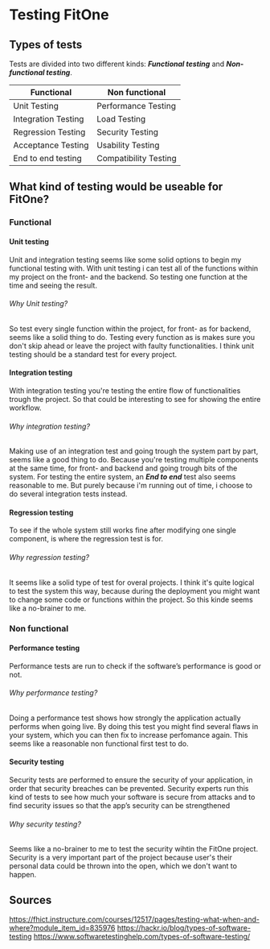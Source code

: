 # Testing FitOne

## Types of tests
Tests are divided into two different kinds: ***Functional testing*** and ***Non-functional testing***. 

| Functional  | Non functional  |
|---|---|
| Unit Testing | Performance Testing  |
| Integration Testing  | 	Load Testing  |
| Regression Testing  | Security Testing  |
| Acceptance Testing  | Usability Testing  |
| End to end testing  | Compatibility Testing  |

## What kind of testing would be useable for FitOne?

### Functional

#### Unit testing
Unit and integration testing seems like some solid options to begin my functional testing with.
With unit testing i can test all of the functions within my project on the front- and the backend.
So testing one function at the time and seeing the result.

###### Why Unit testing?
So test every single function within the project, for front- as for backend, seems like a solid thing to do.
Testing every function as is makes sure you don't skip ahead or leave the project with faulty functionalities. 
I think unit testing should be a standard test for every project.

#### Integration testing
With integration testing you're testing the entire flow of functionalities trough the project. 
So that could be interesting to see for showing the entire workflow.

###### Why integration testing?
Making use of an integration test and going trough the system part by part, seems like a good thing to do.
Because you're testing multiple components at the same time, for front- and backend and going trough bits of the system.
For testing the entire system, an ***End to end*** test also seems reasonable to me. But purely because i'm running out of time, i choose to do several integration
tests instead.

#### Regression testing
To see if the whole system still works fine after modifying one single component, is where the regression test is for.

###### Why regression testing?
It seems like a solid type of test for overal projects. I think it's quite logical to test the system this way, because during the deployment you might want to change
some code or functions within the project. So this kinde seems like a no-brainer to me.

### Non functional 

#### Performance testing
Performance tests are run to check if the software’s performance is good or not. 

###### Why performance testing?
Doing a performance test shows how strongly the application actually performs when going live. By doing this test you might find several flaws in your system, which
you can then fix to increase perfomance again. This seems like a reasonable non functional first test to do.

#### Security testing
Security tests are performed to ensure the security of your application, in order that security breaches can be prevented. Security experts run this kind of tests to see how much your software is secure from attacks and to find security issues so that the app’s security can be strengthened

###### Why security testing?
Seems like a no-brainer to me to test the security wihtin the FitOne project. Security is a very important part of the project because user's their personal data could
be thrown into the open, which we don't want to happen.

## Sources
https://fhict.instructure.com/courses/12517/pages/testing-what-when-and-where?module_item_id=835976
https://hackr.io/blog/types-of-software-testing
https://www.softwaretestinghelp.com/types-of-software-testing/
